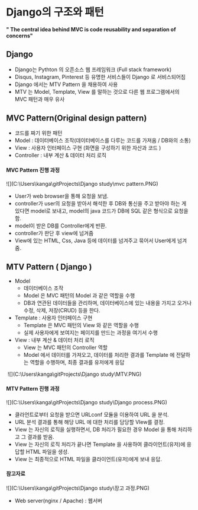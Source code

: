 # Django의 구조와 패턴

#### " The central idea behind MVC is code reusability and separation of concerns"



## Django

* Django는 Pythton 의 오픈소스 웹 프레임워크 (Full stack framework)
* Disqus, Instagram, Pinterest 등 유명한 서비스들이 Django 로 서비스되어짐
* Django 에서는 MTV Pattern 을 채용하여 사용
* MTV 는 Model, Template, View 를 말하는 것으로 다른 웹 프로그램에서의 MVC 패턴과 매우 유사



## MVC Pattern(Original design pattern)

* 코드를 짜기 위한 패턴
* Model : 데이터베이스 조작(데이터베이스를 다루는 코드를 가져옴 / DB와의 소통)
* View : 사용자 인터페이스 구현 (화면을 구성하기 위한 자산과 코드 )
* Controller : 내부 계산 & 데이터 처리 로직



#### MVC Pattern 진행 과정

![](C:\Users\kanga\gitProjects\Django study\mvc pattern.PNG)

* User가 web browser을 통해 요청을 보냄.
* controller가 user의 요청을 받아서 해석한 후 DB와 통신을 주고 받아야 하는 게 있다면 model로 보내고, model의 java 코드가 DB에 SQL 같은 형식으로 요청을 함.
* model이 받은 DB를 Controller에게 반환.
* controller가 판단 후 view에 넘겨줌
* View에 있는 HTML, Css, Java 등에 데이터를 넘겨주고 묶어서 User에게 넘겨줌.



## MTV Pattern ( Django )

* Model 
  * 데이터베이스 조작
  * Model 은 MVC 패턴의 Model 과 같은 역할을 수행
  * DB과 연관된 데이터들을 관리하며, 데이터베이스에 있는 내용을 가지고 오거나 수정, 삭제, 저장(CRUD) 등을 한다.
* Template : 사용자 인터페이스 구현 
  * Template 은 MVC 패턴의 View 와 같은 역할을 수행
  * 실제 사용자에게 보여지는 페이지를 만드는 과정을 여기서 수행
* View : 내부 계산 & 데이터 처리 로직
  * View 는 MVC 패턴의 Controller 역할
  * Model 에서 데이터를 가져오고, 데이터를 처리한 결과를 Template 에 전달하는 역할을 수행하며, 최종 결과를 유저에게 응답

​                                 ![](C:\Users\kanga\gitProjects\Django study\MTV.PNG)



#### MTV Pattern 진행 과정

![](C:\Users\kanga\gitProjects\Django study\Django process.PNG)

* 클라언트로부터 요청을 받으면 URLconf 모듈을 이용하여 URL 을 분석.
* URL 분석 결과를 통해 해당 URL 에 대한 처리를 담당할 VIew를 결정.
* View 는 자신의 로직을 실행하면서, DB 처리가 필요한 경우 Model 을 통해 처리하고 그 결과를 받음.
* View 는 자신의 로직 처리가 끝나면 Template 을 사용하여 클라이언트(유저)에 응답할 HTML 파일을 생성.
* View 는 최종적으로 HTML 파일을 클라이언트(유저)에게 보내 응답.



#### 참고자료

![](C:\Users\kanga\gitProjects\Django study\장고 과정.PNG)

* Web server(nginx / Apache) :  웹서버 